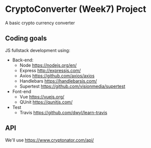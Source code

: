 # CryptoConverter (Week7) Project
A basic crypto currency converter

## Coding goals
JS fullstack development using:
- Back-end:
  - Node https://nodejs.org/en/
  - Express http://expressjs.com/
  - Axios https://github.com/axios/axios
  - Handlebars https://handlebarsjs.com/
  - Supertest https://github.com/visionmedia/supertest
- Font-end
  - Vue https://vuejs.org/
  - QUnit https://qunitjs.com/
- Test
  - Travis https://github.com/dwyl/learn-travis

## API
We'll use https://www.cryptonator.com/api/

